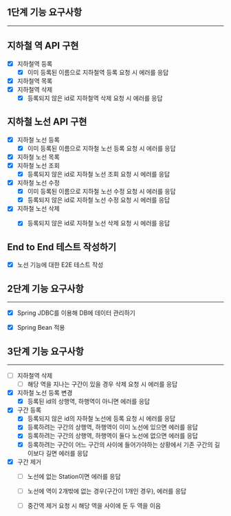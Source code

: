 ## 1단계 기능 요구사항

---

## 지하철 역 API 구현
- [x] 지하철역 등록
    - [x] 이미 등록된 이름으로 지하철역 등록 요청 시 에러를 응답
- [x] 지하철역 목록
- [x] 지하철역 삭제
    - [x] 등록되지 않은 id로 지하철역 삭제 요청 시 에러를 응답

## 지하철 노선 API 구현
- [x] 지하철 노선 등록
    - [x] 이미 등록된 이름으로 지하철 노선 등록 요청 시 에러를 응답
- [x] 지하철 노선 목록
- [x] 지하철 노선 조회
    - [x] 등록되지 않은 id로 지하철 노선 조회 요청 시 에러를 응답
- [X] 지하철 노선 수정
    - [x] 이미 등록된 이름으로 지하철 노선 수정 요청 시 에러를 응답
    - [x] 등록되지 않은 id로 지하철 노선 수정 요청 시 에러를 응답
- [x] 지하철 노선 삭제
    - [x] 등록되지 않은 id로 지하철 노선 삭제 요청 시 에러를 응답


## End to End 테스트 작성하기
- [x] 노선 기능에 대한 E2E 테스트 작성

## 2단계 기능 요구사항

---

- [x] Spring JDBC를 이용해 DB에 데이터 관리하기
- [x] Spring Bean 적용


## 3단계 기능 요구사항

---
- [ ] 지하철역 삭제
    - [ ] 해당 역을 지나는 구간이 있을 경우 삭제 요청 시 에러를 응답

- [x] 지하철 노선 등록 변경
    - [x] 등록된 id의 상행역, 하행역이 아니면 에러를 응답
- [x] 구간 등록
    - [x] 등록되지 않은 id의 자하철 노선에 등록 요청 시 에러를 응답
    - [x] 등록하려는 구간의 상행역, 하행역이 이미 노선에 있으면 에러를 응답
    - [x] 등록하려는 구간의 상행역, 하행역이 둘다 노선에 없으면 에러를 응답
    - [x] 등록하려는 구간이 어느 구간의 사이에 들어가야하는 상황에서 기존 구간의 길이보다 길면 에러를 응답
- [x] 구간 제거
    - [ ] 노선에 없는 Station이면 에러를 응답
    - [ ] 노선에 역이 2개밖에 없는 경우(구간이 1개인 경우), 에러를 응답
    - [ ] 중간역 제거 요청 시 해당 역을 사이에 둔 두 역을 이음

